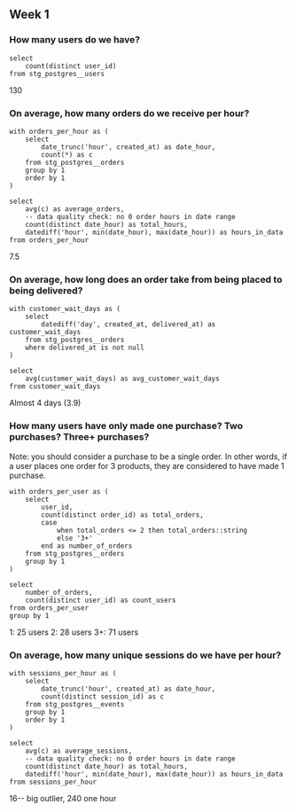 ## Week 1

### How many users do we have? 

``` 
select 
    count(distinct user_id)
from stg_postgres__users
```

130

### On average, how many orders do we receive per hour?

```
with orders_per_hour as (
    select 
        date_trunc('hour', created_at) as date_hour, 
        count(*) as c 
    from stg_postgres__orders
    group by 1
    order by 1
)

select 
    avg(c) as average_orders,
    -- data quality check: no 0 order hours in date range
    count(distinct date_hour) as total_hours, 
    datediff('hour', min(date_hour), max(date_hour)) as hours_in_data
from orders_per_hour
```

7.5


### On average, how long does an order take from being placed to being delivered?

```
with customer_wait_days as (
    select 
        datediff('day', created_at, delivered_at) as customer_wait_days
    from stg_postgres__orders
    where delivered_at is not null
)

select 
    avg(customer_wait_days) as avg_customer_wait_days
from customer_wait_days
```

Almost 4 days (3.9)

### How many users have only made one purchase? Two purchases? Three+ purchases?

Note: you should consider a purchase to be a single order. In other words, if a user places one order for 3 products, they are considered to have made 1 purchase.

```
with orders_per_user as (
    select 
        user_id, 
        count(distinct order_id) as total_orders,
        case 
            when total_orders <= 2 then total_orders::string
            else '3+'
        end as number_of_orders
    from stg_postgres__orders 
    group by 1
)

select 
    number_of_orders,
    count(distinct user_id) as count_users
from orders_per_user 
group by 1
```

1: 25 users
2: 28 users
3+: 71 users

### On average, how many unique sessions do we have per hour?

```
with sessions_per_hour as (
    select 
        date_trunc('hour', created_at) as date_hour, 
        count(distinct session_id) as c 
    from stg_postgres__events
    group by 1
    order by 1
)

select 
    avg(c) as average_sessions,
    -- data quality check: no 0 order hours in date range
    count(distinct date_hour) as total_hours, 
    datediff('hour', min(date_hour), max(date_hour)) as hours_in_data
from sessions_per_hour
```
16-- big outlier, 240 one hour